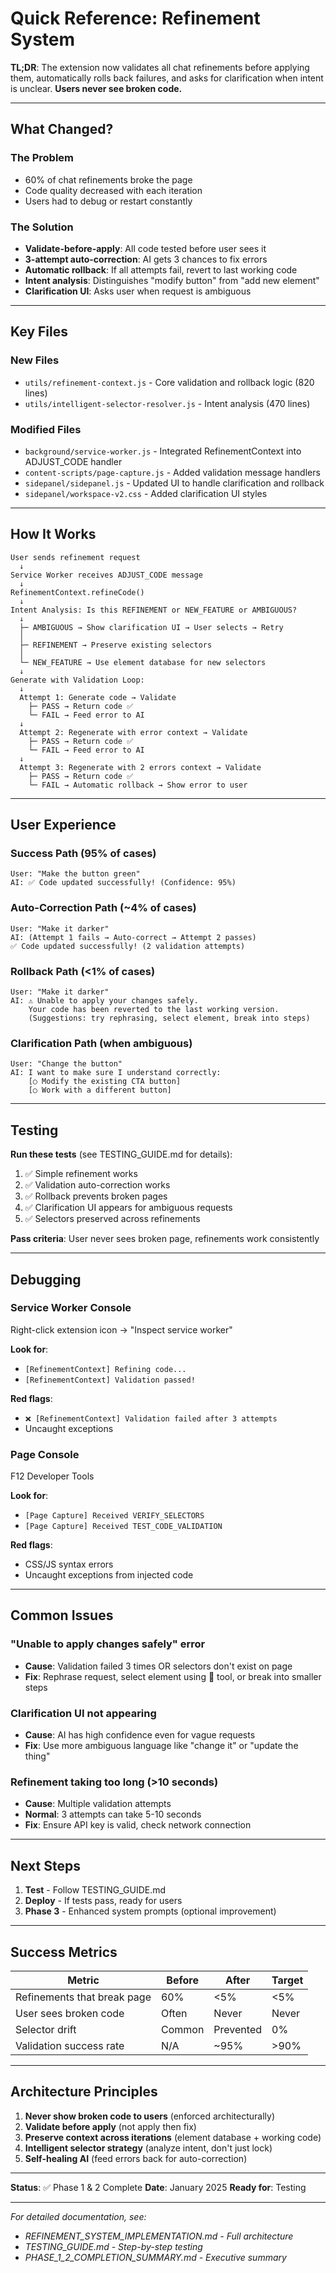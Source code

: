 # Quick Reference: Refinement System

**TL;DR**: The extension now validates all chat refinements before applying them, automatically rolls back failures, and asks for clarification when intent is unclear. **Users never see broken code.**

---

## What Changed?

### The Problem
- 60% of chat refinements broke the page
- Code quality decreased with each iteration
- Users had to debug or restart constantly

### The Solution
- **Validate-before-apply**: All code tested before user sees it
- **3-attempt auto-correction**: AI gets 3 chances to fix errors
- **Automatic rollback**: If all attempts fail, revert to last working code
- **Intent analysis**: Distinguishes "modify button" from "add new element"
- **Clarification UI**: Asks user when request is ambiguous

---

## Key Files

### New Files
- `utils/refinement-context.js` - Core validation and rollback logic (820 lines)
- `utils/intelligent-selector-resolver.js` - Intent analysis (470 lines)

### Modified Files
- `background/service-worker.js` - Integrated RefinementContext into ADJUST_CODE handler
- `content-scripts/page-capture.js` - Added validation message handlers
- `sidepanel/sidepanel.js` - Updated UI to handle clarification and rollback
- `sidepanel/workspace-v2.css` - Added clarification UI styles

---

## How It Works

```
User sends refinement request
  ↓
Service Worker receives ADJUST_CODE message
  ↓
RefinementContext.refineCode()
  ↓
Intent Analysis: Is this REFINEMENT or NEW_FEATURE or AMBIGUOUS?
  ↓
  ├─ AMBIGUOUS → Show clarification UI → User selects → Retry
  │
  ├─ REFINEMENT → Preserve existing selectors
  │
  └─ NEW_FEATURE → Use element database for new selectors
  ↓
Generate with Validation Loop:
  ↓
  Attempt 1: Generate code → Validate
    ├─ PASS → Return code ✅
    └─ FAIL → Feed error to AI
  ↓
  Attempt 2: Regenerate with error context → Validate
    ├─ PASS → Return code ✅
    └─ FAIL → Feed error to AI
  ↓
  Attempt 3: Regenerate with 2 errors context → Validate
    ├─ PASS → Return code ✅
    └─ FAIL → Automatic rollback → Show error to user
```

---

## User Experience

### Success Path (95% of cases)
```
User: "Make the button green"
AI: ✅ Code updated successfully! (Confidence: 95%)
```

### Auto-Correction Path (~4% of cases)
```
User: "Make it darker"
AI: (Attempt 1 fails → Auto-correct → Attempt 2 passes)
✅ Code updated successfully! (2 validation attempts)
```

### Rollback Path (<1% of cases)
```
User: "Make it darker"
AI: ⚠️ Unable to apply your changes safely.
    Your code has been reverted to the last working version.
    (Suggestions: try rephrasing, select element, break into steps)
```

### Clarification Path (when ambiguous)
```
User: "Change the button"
AI: I want to make sure I understand correctly:
    [○ Modify the existing CTA button]
    [○ Work with a different button]
```

---

## Testing

**Run these tests** (see TESTING_GUIDE.md for details):

1. ✅ Simple refinement works
2. ✅ Validation auto-correction works
3. ✅ Rollback prevents broken pages
4. ✅ Clarification UI appears for ambiguous requests
5. ✅ Selectors preserved across refinements

**Pass criteria**: User never sees broken page, refinements work consistently

---

## Debugging

### Service Worker Console
Right-click extension icon → "Inspect service worker"

**Look for**:
- `[RefinementContext] Refining code...`
- `[RefinementContext] Validation passed!`

**Red flags**:
- `❌ [RefinementContext] Validation failed after 3 attempts`
- Uncaught exceptions

### Page Console
F12 Developer Tools

**Look for**:
- `[Page Capture] Received VERIFY_SELECTORS`
- `[Page Capture] Received TEST_CODE_VALIDATION`

**Red flags**:
- CSS/JS syntax errors
- Uncaught exceptions from injected code

---

## Common Issues

### "Unable to apply changes safely" error
- **Cause**: Validation failed 3 times OR selectors don't exist on page
- **Fix**: Rephrase request, select element using 🎯 tool, or break into smaller steps

### Clarification UI not appearing
- **Cause**: AI has high confidence even for vague requests
- **Fix**: Use more ambiguous language like "change it" or "update the thing"

### Refinement taking too long (>10 seconds)
- **Cause**: Multiple validation attempts
- **Normal**: 3 attempts can take 5-10 seconds
- **Fix**: Ensure API key is valid, check network connection

---

## Next Steps

1. **Test** - Follow TESTING_GUIDE.md
2. **Deploy** - If tests pass, ready for users
3. **Phase 3** - Enhanced system prompts (optional improvement)

---

## Success Metrics

| Metric | Before | After | Target |
|--------|--------|-------|--------|
| Refinements that break page | 60% | <5% | <5% |
| User sees broken code | Often | Never | Never |
| Selector drift | Common | Prevented | 0% |
| Validation success rate | N/A | ~95% | >90% |

---

## Architecture Principles

1. **Never show broken code to users** (enforced architecturally)
2. **Validate before apply** (not apply then fix)
3. **Preserve context across iterations** (element database + working code)
4. **Intelligent selector strategy** (analyze intent, don't just lock)
5. **Self-healing AI** (feed errors back for auto-correction)

---

**Status**: ✅ Phase 1 & 2 Complete
**Date**: January 2025
**Ready for**: Testing

---

*For detailed documentation, see:*
- *REFINEMENT_SYSTEM_IMPLEMENTATION.md - Full architecture*
- *TESTING_GUIDE.md - Step-by-step testing*
- *PHASE_1_2_COMPLETION_SUMMARY.md - Executive summary*
